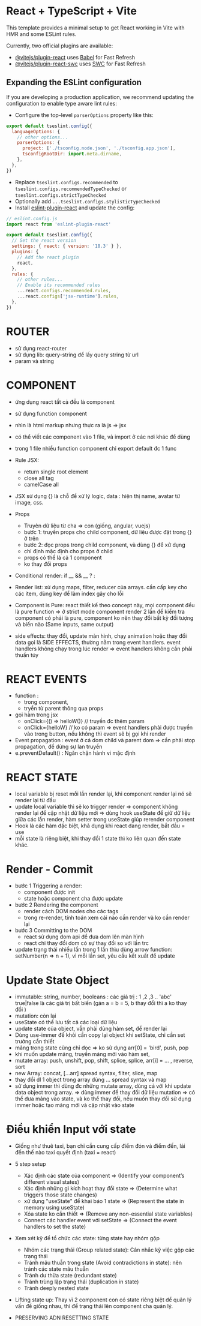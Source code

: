 # React + TypeScript + Vite

This template provides a minimal setup to get React working in Vite with HMR and some ESLint rules.

Currently, two official plugins are available:

- [@vitejs/plugin-react](https://github.com/vitejs/vite-plugin-react/blob/main/packages/plugin-react/README.md) uses [Babel](https://babeljs.io/) for Fast Refresh
- [@vitejs/plugin-react-swc](https://github.com/vitejs/vite-plugin-react-swc) uses [SWC](https://swc.rs/) for Fast Refresh

## Expanding the ESLint configuration

If you are developing a production application, we recommend updating the configuration to enable type aware lint rules:

- Configure the top-level `parserOptions` property like this:

```js
export default tseslint.config({
  languageOptions: {
    // other options...
    parserOptions: {
      project: ['./tsconfig.node.json', './tsconfig.app.json'],
      tsconfigRootDir: import.meta.dirname,
    },
  },
})
```

- Replace `tseslint.configs.recommended` to `tseslint.configs.recommendedTypeChecked` or `tseslint.configs.strictTypeChecked`
- Optionally add `...tseslint.configs.stylisticTypeChecked`
- Install [eslint-plugin-react](https://github.com/jsx-eslint/eslint-plugin-react) and update the config:

```js
// eslint.config.js
import react from 'eslint-plugin-react'

export default tseslint.config({
  // Set the react version
  settings: { react: { version: '18.3' } },
  plugins: {
    // Add the react plugin
    react,
  },
  rules: {
    // other rules...
    // Enable its recommended rules
    ...react.configs.recommended.rules,
    ...react.configs['jsx-runtime'].rules,
  },
})
```

# ROUTER
- sử dụng react-router
- sử dụng lib: query-string để lấy query string từ url
- param và string
# COMPONENT
- ứng dụng react tất cả đều là component
- sử dụng function component
- nhìn là html markup nhưng thực ra là js => jsx
- có thể viết các component vào 1 file, và import ở các nơi khác để dùng
- trong 1 file nhiều function component chỉ export default đc 1 func

- Rule JSX: 
  + return single root element
  + close all tag
  + camelCase all 
- JSX sử dụng {} là chỗ để xử lý logic, data : hiện thị name, avatar từ image, css.
- Props
  + Truyên dữ liệu từ cha => con (giống, angular, vuejs)
  + bước 1: truyền props cho child component, dữ liệu được đặt trong {} ở trên
  + bước 2: đọc props trong child component, và dùng {} để xử dụng
  + chỉ định mặc định cho props ở child
  + props có thể là cả 1 component
  + ko thay đổi props
- Conditional render: if __ && __ ? : 
- Render list: xử dụng maps, filter, reducer của arrays. cần cấp key cho các item, dùng  key để làm index gây cho lỗi 
- Component is Pure: react thiết kế theo concept này, mọi component đều là pure function => ở strict mode component render 2 lần để kiểm tra component có phải là pure, component ko nên thay đổi bất kỳ đối tượng và biến nào (Same inputs, same output)
- side effects: thay đổi, update màn hình, chạy animation hoặc thay đổi data gọi là SIDE EFFECTS, thường nằm trong event handlers. event handlers không chạy trong lúc render => event handlers không cần phải thuần túy
# REACT EVENTS
- function :  
  + trong component,
  + tryền từ parent thông qua props
- gọi hàm trong jsx
  + onClick={() => helloW()}  // truyền đc thêm param
  + onClick={helloW} // ko có param
=> event handlers phải được truyền vào trong button, nếu không thì event sẽ bị gọi khi render
- Event propagation : event ở cả dom child và parent dom => cần phải stop propagation, để dừng sự lan truyền
- e.preventDefault() : Ngăn chặn hành vi mặc định
# REACT STATE
-  local variable bị reset mỗi lần render lại, khi component render lại nó sẽ render lại từ đầu
-  update local variable thì sẽ ko trigger render => component không render lại để cập nhật dữ liệu mới
=> dùng hook useState để giữ dữ liệu giữa các lần render, hàm setter trong useState giúp rerender component
- Hook là các hàm đặc biệt, khả dụng khi react đang render, bắt đầu = use
- mỗi state là riêng biệt, khi thay đổi 1 state thì ko liên quan đến state khác.
# Render - Commit
- bước 1 Triggering a render: 
  + component được init
  + state hoặc component cha được update
- bước 2 Rendering the component
  + render cách DOM nodes cho các tags
  + trong re-render, tính toán xem cái nào cần render và ko cần render lại
- bước 3 Committing to the DOM
  + react sử dụng dom api để đưa dom lên màn hình
  + react chỉ thay đổi dom có sự thay đổi so với lần trc
- update trạng thái nhiều lần trong 1 lần thìu dùng arrow function: setNumber(n => n + 1), vì mỗi lần set, yêu cầu kết xuất để update
# Update State Object
- immutable: string, number, booleans : các giá trị : 1 ,2 ,3 .. 'abc'  true|false là các giá trị bất biến (gán a = b = 5, b thay đổi thì a ko thay đổi )
- mutation: còn lại
- useState có thể lưu tất cả các loại dữ liệu
- update state của object, vẫn phải dùng hàm set, để render lại
- Dùng use-immer để khỏi cần copy lại object khi setState, chỉ cần set trường cần thiết
- mảng trong state cũng chỉ đọc => ko sử dụng arr[0] = 'bird', push, pop
- khi muốn update mảng, truyền mảng mới vào hàm set, 
- mutate array: push, unshift, pop, shift, splice, splice, arr[i] = ... , reverse, sort
- new Array: concat, [...arr] spread syntax, filter, slice, map
- thay đổi dl 1 object trong array dùng ... spread syntax và map
- sử dụng immer thì  dùng đc những mutate array, dùng cả với khi update data object trong array. => dùng immer để thay đổi dữ liệu mutation
=> có thể đưa mảng vào state, và ko thể thay đổi, nếu muốn thay đổi sử dụng immer hoặc tạo mảng mới và cập nhật vào state

# Điều khiển Input với state
- Giống như thuê taxi, bạn chỉ cần cung cấp điểm đón và điểm đến, lái đến thế nào taxi quyết định (taxi = react)
- 5 step setup
  + Xác định các state của component => (Identify your component’s different visual states)
  + Xác định những gì kích hoạt thay đổi state => (Determine what triggers those state changes)
  + xử dụng "useState" để khai báo 1 state => (Represent the state in memory using useState)
  + Xóa state ko cần thiết => (Remove any non-essential state variables)
  + Connect các handler event với setState => (Connect the event handlers to set the state)

- Xem xét kỹ để tổ chức các state: từng state hay nhóm gộp
  + Nhóm các trạng thái (Group related state): Cân nhắc kỹ việc gộp các trạng thái
  + Tránh mâu thuẫn trong state (Avoid contradictions in state): nên tránh các state mâu thuẫn
  + Tránh dư thừa state (redundant state)
  + Tránh trùng lặp trạng thái (duplication in state)
  + Tránh deeply nested state 

- Lifting state up: Thay vì 2 component con có state riêng biệt để quản lý vấn đề giống nhau, thì để trạng thái lên component cha quản lý.

- PRESERVING ADN RESETTING STATE
